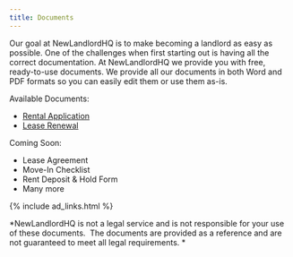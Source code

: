 ```yaml
---
title: Documents
---
```


Our goal at NewLandlordHQ is to make becoming a landlord as easy as possible. One of the challenges when first starting out is having all the correct documentation. At NewLandlordHQ we provide you with free, ready-to-use documents. We provide all our documents in both Word and PDF formats so you can easily edit them or use them as-is.

<div style="float:right;margin:10px 0 10px 10px;">
</div>

Available Documents:

*   [Rental Application][1]
*   [Lease Renewal][2]

Coming Soon:

*   Lease Agreement
*   Move-In Checklist
*   Rent Deposit & Hold Form
*   Many more

{% include ad_links.html %}

*NewLandlordHQ is not a legal service and is not responsible for your use of these documents.  The documents are provided as a reference and are not guaranteed to meet all legal requirements. *

<div style="font-size:0px;height:0px;line-height:0px;margin:0;padding:0;clear:both">
</div>

 [1]: /documents/tenant-application/
 [2]: /documents/renewal-form/
